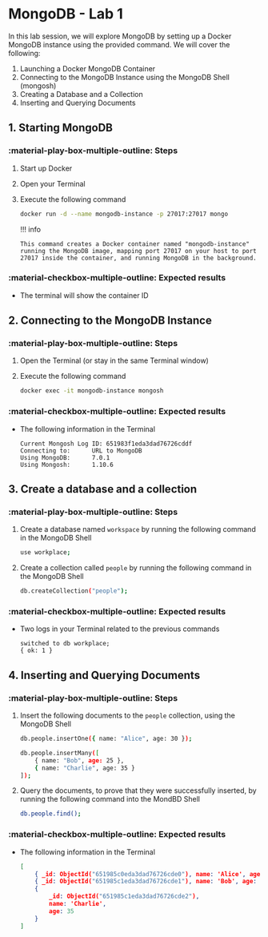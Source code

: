 # MongoDB - Lab 1

In this lab session, we will explore MongoDB by setting up a Docker MongoDB instance using the provided command. We will cover the following:

1. Launching a Docker MongoDB Container
2. Connecting to the MongoDB Instance using the MongoDB Shell (mongosh)
3. Creating a Database and a Collection
4. Inserting and Querying Documents


## 1. Starting MongoDB

### :material-play-box-multiple-outline: Steps

1.  Start up Docker
2.  Open your Terminal
3.  Execute the following command

    ```bash
    docker run -d --name mongodb-instance -p 27017:27017 mongo
    ```

    !!! info

        This command creates a Docker container named "mongodb-instance" running the MongoDB image, mapping port 27017 on your host to port 27017 inside the container, and running MongoDB in the background.

### :material-checkbox-multiple-outline: Expected results

- The terminal will show the container ID

## 2. Connecting to the MongoDB Instance

### :material-play-box-multiple-outline: Steps

1. Open the Terminal (or stay in the same Terminal window)
2. Execute the following command

   ```bash
   docker exec -it mongodb-instance mongosh
   ```

### :material-checkbox-multiple-outline: Expected results

* The following information in the Terminal

    ```
    Current Mongosh Log ID:	651983f1eda3dad76726cddf
    Connecting to:		URL to MongoDB
    Using MongoDB:		7.0.1
    Using Mongosh:		1.10.6
    ```

## 3. Create a database and a collection

### :material-play-box-multiple-outline: Steps

1. Create a database named `workspace` by running the following command in the MongoDB Shell

    ```bash
    use workplace;
    ```

2. Create a collection called `people` by running the following command in the MongoDB Shell

    ```bash
    db.createCollection("people");
    ```

### :material-checkbox-multiple-outline: Expected results

* Two logs in your Terminal related to the previous commands

    ```
    switched to db workplace;
    { ok: 1 }
    ```

## 4. Inserting and Querying Documents

### :material-play-box-multiple-outline: Steps

1. Insert the following documents to the `people` collection, using the MongoDB Shell

    ```bash
    db.people.insertOne({ name: "Alice", age: 30 });

    db.people.insertMany([
        { name: "Bob", age: 25 },
        { name: "Charlie", age: 35 }
    ]);
    ```

2. Query the documents, to prove that they were successfully inserted, by running the following command into the MondBD Shell

    ```bash
    db.people.find();
    ```

### :material-checkbox-multiple-outline: Expected results

* The following information in the Terminal

    ```json
    [
        { _id: ObjectId("651985c0eda3dad76726cde0"), name: 'Alice', age: 30 },
        { _id: ObjectId("651985c1eda3dad76726cde1"), name: 'Bob', age: 25 },
        {
            _id: ObjectId("651985c1eda3dad76726cde2"),
            name: 'Charlie',
            age: 35
        }
    ]
    ```
